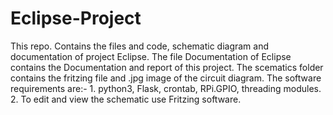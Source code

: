 # Eclipse-Project
This repo. Contains the files and code, schematic diagram and documentation of project Eclipse.
The file Documentation of Eclipse contains the Documentation and report of this project.
The scematics folder contains the fritzing file and .jpg image of the circuit diagram.
The software requirements are:-
        1. python3, Flask, crontab, RPi.GPIO, threading modules.
        2. To edit and view the schematic use Fritzing software.

